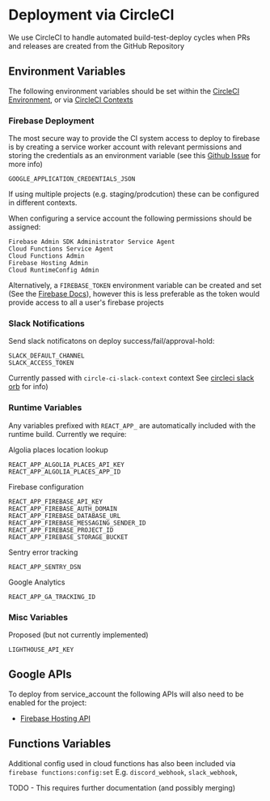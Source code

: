 # Deployment via CircleCI

We use CircleCI to handle automated build-test-deploy cycles when PRs and releases are created from the GitHub Repository


## Environment Variables

The following environment variables should be set within the [CircleCI Environment](https://circleci.com/docs/2.0/env-vars/), or via [CircleCI Contexts](https://circleci.com/docs/2.0/contexts/)


### Firebase Deployment

The most secure way to provide the CI system access to deploy to firebase is by creating a service worker account with relevant permissions and storing the credentials as an environment variable (see this [Github Issue](https://github.com/firebase/firebase-tools/issues/825) for more info)
```
GOOGLE_APPLICATION_CREDENTIALS_JSON
```
If using multiple projects (e.g. staging/prodcution) these can be configured in different contexts.

When configuring a service account the following permissions should be assigned:
```
Firebase Admin SDK Administrator Service Agent
Cloud Functions Service Agent
Cloud Functions Admin
Firebase Hosting Admin
Cloud RuntimeConfig Admin
``` 

Alternatively, a `FIREBASE_TOKEN` environment variable can be created and set (See the [Firebase Docs](https://firebase.google.com/docs/cli#cli-ci-systems)), however this is less preferable as the token would provide access to all a user's firebase projects


### Slack Notifications

Send slack notificatons on deploy success/fail/approval-hold:
```
SLACK_DEFAULT_CHANNEL
SLACK_ACCESS_TOKEN
```
Currently passed with `circle-ci-slack-context` context
See [circleci slack orb](https://github.com/CircleCI-Public/slack-orb) for info)


### Runtime Variables

Any variables prefixed with `REACT_APP_` are automatically included with the runtime build. Currently we require:

Algolia places location lookup 
```
REACT_APP_ALGOLIA_PLACES_API_KEY  
REACT_APP_ALGOLIA_PLACES_APP_ID
```

Firebase configuration
```
REACT_APP_FIREBASE_API_KEY
REACT_APP_FIREBASE_AUTH_DOMAIN  
REACT_APP_FIREBASE_DATABASE_URL  
REACT_APP_FIREBASE_MESSAGING_SENDER_ID  
REACT_APP_FIREBASE_PROJECT_ID  
REACT_APP_FIREBASE_STORAGE_BUCKET  
```
Sentry error tracking
```
REACT_APP_SENTRY_DSN
```
Google Analytics
```
REACT_APP_GA_TRACKING_ID 
```


### Misc Variables

Proposed (but not currently implemented)
```
LIGHTHOUSE_API_KEY
```


## Google APIs

To deploy from service_account the following APIs will also need to be enabled for the project:
- [Firebase Hosting API](https://console.cloud.google.com/apis/api/firebasehosting.googleapis.com)


## Functions Variables

Additional config used in cloud functions has also been included via `firebase functions:config:set`
E.g. `discord_webhook`, `slack_webhook`, 

TODO - This requires further documentation (and possibly merging)